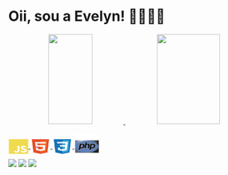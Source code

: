 
<h1>Oii, sou a Evelyn! 👩🏻‍💻🖤</h1>

<!-- dados gerais -->
<div align="center">
  <a href="https://github.com/EvelynFarias">
  <img height="180em" width="42%" src="https://github-readme-stats.vercel.app/api?username=EvelynFarias&show_icons=true&theme=tokyonight&include_all_commits=true&count_private=true"/>
  <img height="180em" width="50%" src="https://github-readme-stats.vercel.app/api/top-langs/?username=EvelynFarias&layout=compact&langs_count=7&theme=tokyonight"/>
</div>

<!-- icons linguagens -->
<div style="display: inline_block"><br>
  <img align="center" alt="evy-Js" height="30" width="40" src="https://raw.githubusercontent.com/devicons/devicon/master/icons/javascript/javascript-plain.svg">
  <img align="center" alt="evy-HTML" height="30" width="40" src="https://raw.githubusercontent.com/devicons/devicon/master/icons/html5/html5-original.svg">
  <img align="center" alt="evy-CSS" height="30" width="40" src="https://raw.githubusercontent.com/devicons/devicon/master/icons/css3/css3-original.svg">
  <img align="center" alt="evy-PHP" height="50" width="50" src="https://raw.githubusercontent.com/devicons/devicon/master/icons/php/php-original.svg">
</div>

<div id="redesSociais"> 
  <a href="https://www.instagram.com/evyfariass" target="_blank"><img src="https://img.shields.io/badge/-Instagram-%23E4405F?style=for-the-badge&logo=instagram&logoColor=white" target="_blank"></a>
  <a href = "mailto:evelynsilva1405@gmail.com"><img src="https://img.shields.io/badge/-Gmail-%23333?style=for-the-badge&logo=gmail&logoColor=white" target="_blank"></a>
  <a href="https://www.linkedin.com/in/evelyn-f-0488b5206/" target="_blank"><img src="https://img.shields.io/badge/-LinkedIn-%230077B5?style=for-the-badge&logo=linkedin&logoColor=white" target="_blank"></a>
 </div>
